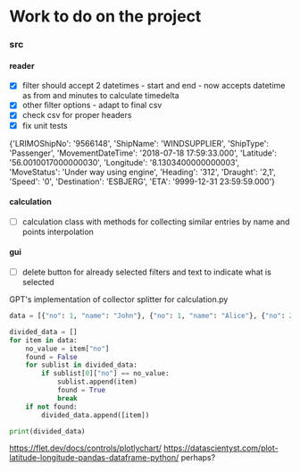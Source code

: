 # Work to do on the project


### src

#### reader
- [x] filter should accept 2 datetimes - start and end - now accepts datetime as from and minutes to calculate timedelta
- [x] other filter options - adapt to final csv
- [x] check csv for proper headers
- [x] fix unit tests

{'LRIMOShipNo': '9566148', 'ShipName': 'WINDSUPPLIER', 'ShipType': 'Passenger', 'MovementDateTime': '2018-07-18 17:59:33.000', 'Latitude': '56.0010017000000030', 'Longitude': '8.1303400000000003', 'MoveStatus': 'Under way using engine', 'Heading': '312', 'Draught': '2,1', 'Speed': '0', 'Destination': 'ESBJERG', 'ETA': '9999-12-31 23:59:59.000'}


#### calculation
- [ ] calculation class with methods for collecting similar entries by name and points interpolation

#### gui
- [ ] delete button for already selected filters and text to indicate what is selected

GPT's implementation of collector splitter for calculation.py
```python
data = [{"no": 1, "name": "John"}, {"no": 1, "name": "Alice"}, {"no": 2, "name": "Bob"}, {"no": 2, "name": "Eve"}]

divided_data = []
for item in data:
    no_value = item["no"]
    found = False
    for sublist in divided_data:
        if sublist[0]["no"] == no_value:
            sublist.append(item)
            found = True
            break
    if not found:
        divided_data.append([item])

print(divided_data)
```
https://flet.dev/docs/controls/plotlychart/
https://datascientyst.com/plot-latitude-longitude-pandas-dataframe-python/
perhaps?